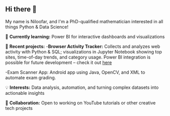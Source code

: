 ## Hi there 👋

My name is Niloofar, and I'm a PhD-qualified mathematician interested in all things Python & Data Science!

🔭 **Currently learning:** Power BI for interactive dashboards and visualizations

🌱 **Recent projects:** 
-**Browser Activity Tracker:** Collects and analyzes web activity with Python & SQL; visualizations in Jupyter Notebook showing top sites, time-of-day trends, and category usage. Power BI integration is possible for future development – check it out [here](https://github.com/nilookiamari/browser_activity_project)

-Exam Scanner App: Android app using Java, OpenCV, and XML to automate exam grading.

💡 **Interests:** Data analysis, automation, and turning complex datasets into actionable insights

👯 **Collaboration:** Open to working on YouTube tutorials or other creative tech projects




<!--
**nilookiamari/nilookiamari** is a ✨ _special_ ✨ repository because its `README.md` (this file) appears on your GitHub profile.

Here are some ideas to get you started:

- 🔭 I’m currently working on ...
- 🌱 I’m currently learning ...
- 👯 I’m looking to collaborate on ...
- 🤔 I’m looking for help with ...
- 💬 Ask me about ...
- 📫 How to reach me: ...
- 😄 Pronouns: ...
- ⚡ Fun fact: ...
-->
